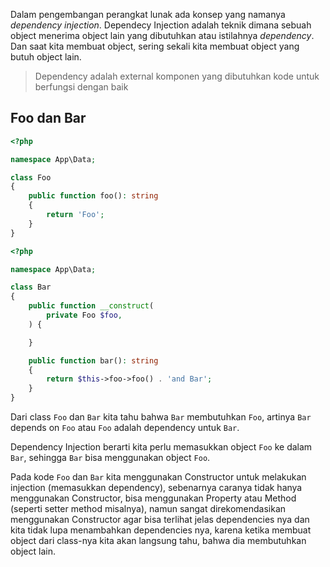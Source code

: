 Dalam pengembangan perangkat lunak ada konsep yang namanya *dependency injection*. Dependecy Injection adalah teknik dimana sebuah object menerima object lain yang dibutuhkan atau istilahnya *dependency*. Dan saat kita membuat object, sering sekali kita membuat object yang butuh object lain.

> Dependency adalah external komponen yang dibutuhkan kode untuk berfungsi dengan baik

## Foo dan Bar

```php
<?php

namespace App\Data;

class Foo
{
    public function foo(): string
    {
        return 'Foo';
    }
}
```

```php
<?php

namespace App\Data;

class Bar
{
    public function __construct(
        private Foo $foo,
    ) {

    }

    public function bar(): string
    {
        return $this->foo->foo() . 'and Bar';
    }
}
```

Dari class `Foo` dan `Bar` kita tahu bahwa `Bar` membutuhkan `Foo`, artinya `Bar` depends on `Foo` atau `Foo` adalah dependency untuk `Bar`.

Dependency Injection berarti kita perlu memasukkan object `Foo` ke dalam `Bar`, sehingga `Bar` bisa menggunakan object `Foo`.

Pada kode `Foo` dan `Bar` kita menggunakan Constructor untuk melakukan injection (memasukkan dependency), sebenarnya caranya tidak hanya menggunakan Constructor, bisa menggunakan Property atau Method (seperti setter method misalnya), namun sangat direkomendasikan menggunakan Constructor agar bisa terlihat jelas dependencies nya dan kita tidak lupa menambahkan dependencies nya, karena ketika membuat object dari class-nya kita akan langsung tahu, bahwa dia membutuhkan object lain.